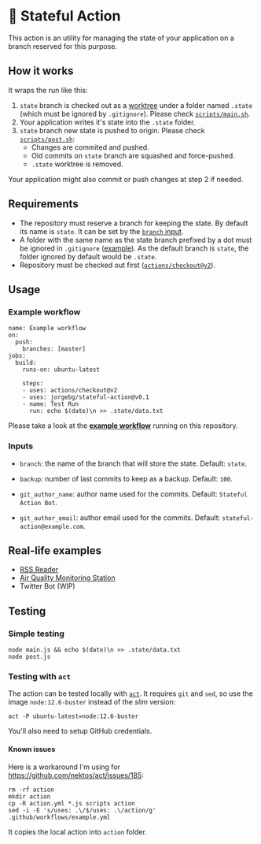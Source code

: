 # 💽 Stateful Action

This action is an utility for managing the state of your application on a branch reserved for this purpose.

## How it works

It wraps the run like this:

1. `state` branch is checked out as a [worktree](https://git-scm.com/docs/git-worktree) under a folder named `.state` (which must be ignored by `.gitignore`). Please check [`scripts/main.sh`](scripts/main.sh).
2. Your application writes it's state into the `.state` folder.
3. `state` branch new state is pushed to origin. Please check [`scripts/post.sh`](scripts/post.sh):
    * Changes are commited and pushed.
    * Old commits on `state` branch are squashed and force-pushed.
    * `.state` worktree is removed.



Your application might also commit or push changes at step 2 if needed.


## Requirements

- The repository must reserve a branch for keeping the state. By default its name is `state`. It can be set by the [`branch` input](action.yml).
- A folder with the same name as the state branch prefixed by a dot must be ignored in `.gitignore` ([example](.gitignore)). As the default branch is `state`, the folder ignored by default would be `.state`.
- Repository must be checked out first ([`actions/checkout@v2`](github.com/actions/checkout)).

## Usage

### Example workflow

```
name: Example workflow
on:
  push:
    branches: [master]
jobs:
  build:
    runs-on: ubuntu-latest

    steps:
    - uses: actions/checkout@v2
    - uses: jorgebg/stateful-action@v0.1
    - name: Test Run
      run: echo $(date)\n >> .state/data.txt
```
Please take a look at the **[example workflow](.github/workflows/example.yml)** running on this repository.


### Inputs

- `branch`: the name of the branch that will store the state. Default: `state`.
- `backup`: number of last commits to keep as a backup. Default: `100`.

- `git_author_name`: author name used for the commits. Default: `Stateful Action Bot`.
- `git_author_email`: author email used for the commits. Default: `stateful-action@example.com`.


## Real-life examples

- [RSS Reader](https://github.com/jorgebg/reader)
- [Air Quality Monitoring Station](https://github.com/jorgebg/airquality)
- Twitter Bot (WIP)


## Testing

### Simple testing

```
node main.js && echo $(date)\n >> .state/data.txt
node post.js
```

### Testing with `act`

The action can be tested locally with [`act`](https://github.com/nektos/act). It requires `git` and `sed`, so use the image `node:12.6-buster` instead of the _slim_ version:

```
act -P ubuntu-latest=node:12.6-buster
```

You'll also need to setup GitHub credentials.

#### Known issues

Here is a workaround I'm using for https://github.com/nektos/act/issues/185:

```
rm -rf action
mkdir action
cp -R action.yml *.js scripts action
sed -i -E 's/uses: .\/$/uses: .\/action/g' .github/workflows/example.yml
```

It copies the local action into `action` folder.
